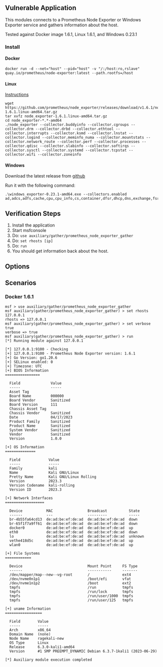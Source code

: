## Vulnerable Application

This modules connects to a Prometheus Node Exporter or Windows Exporter service
and gathers information about the host.

Tested against Docker image 1.6.1, Linux 1.6.1, and Windows 0.23.1

### Install

#### Docker

`docker run -d --net="host" --pid="host" -v "/:/host:ro,rslave" quay.io/prometheus/node-exporter:latest --path.rootfs=/host`

#### Linux

[Instructions](https://prometheus.io/docs/guides/node-exporter/#installing-and-running-the-node-exporter)

```
wget https://github.com/prometheus/node_exporter/releases/download/v1.6.1/node_exporter-1.6.1.linux-amd64.tar.gz
tar xvfz node_exporter-1.6.1.linux-amd64.tar.gz
cd node_exporter-*.*-amd64
./node_exporter --collector.buddyinfo --collector.cgroups --collector.drm --collector.drbd --collector.ethtool --collector.interrupts --collector.ksmd --collector.lnstat --collector.logind --collector.meminfo_numa --collector.mountstats --collector.network_route --collector.perf --collector.processes --collector.qdisc --collector.slabinfo --collector.softirqs --collector.sysctl --collector.systemd --collector.tcpstat --collector.wifi --collector.zoneinfo
```

#### Windows

Download the latest release from [github](https://github.com/prometheus-community/windows_exporter/releases)

Run it with the following command:
```
.\windows_exporter-0.23.1-amd64.exe --collectors.enabled ad,adcs,adfs,cache,cpu,cpu_info,cs,container,dfsr,dhcp,dns,exchange,fsrmquota,hyperv,iis,logical_disk,logon,memory,mscluster_cluster,mscluster_network,mscluster_node,mscluster_resource,mscluster_resourcegroup,msmq,mssql,netframework_clrexceptions,netframework_clrinterop,netframework_clrjit,netframework_clrloading,netframework_clrlocksandthreads,netframework_clrmemory,netframework_clrremoting,netframework_clrsecurity,net,os,process,remote_fx,scheduled_task,service,smtp,system,tcp,teradici_pcoip,time,thermalzone,terminal_services,textfile,vmware_blast,vmware
```

## Verification Steps

1. Install the application
1. Start msfconsole
1. Do: `use auxiliary/gather/prometheus_node_exporter_gather`
1. Do: `set rhosts [ip]`
1. Do: `run`
1. You should get information back about the host.

## Options

## Scenarios

### Docker 1.6.1

```
msf > use auxiliary/gather/prometheus_node_exporter_gather 
msf auxiliary(gather/prometheus_node_exporter_gather) > set rhosts 127.0.0.1
rhosts => 127.0.0.1
msf auxiliary(gather/prometheus_node_exporter_gather) > set verbose true
verbose => true
msf auxiliary(gather/prometheus_node_exporter_gather) > run
[*] Running module against 127.0.0.1

[*] 127.0.0.1:9100 - Checking 
[+] 127.0.0.1:9100 - Prometheus Node Exporter version: 1.6.1
[+] Go Version: go1.20.6
[+] SELinux enabled: 0
[+] Timezone: UTC
[+] BIOS Information
================

  Field              Value
  -----              -----
  Asset Tag
  Board Name         000000
  Board Vendor       Sanitized
  Board Version      111
  Chassis Asset Tag
  Chassis Vendor     Sanitized
  Date               04/17/2023
  Product Family     Sanitized
  Product Name       Sanitized
  System Vendor      Sanitized
  Vendor             Sanitized
  Version            1.0.0

[+] OS Information
==============

  Field             Value
  -----             -----
  Family            kali
  Name              Kali GNU/Linux
  Pretty Name       Kali GNU/Linux Rolling
  Version           2023.3
  Version Codename  kali-rolling
  Version ID        2023.3

[+] Network Interfaces
==================

  Device           MAC                Broadcast          State
  ------           ---                ---------          -----
  br-4b55fa64cd13  de:ad:be:ef:de:ad  de:ad:be:ef:de:ad  down
  br-65f1f7a9ff61  de:ad:be:ef:de:ad  de:ad:be:ef:de:ad  down
  docker0          de:ad:be:ef:de:ad  de:ad:be:ef:de:ad  up
  eth0             de:ad:be:ef:de:ad  de:ad:be:ef:de:ad  down
  lo               de:ad:be:ef:de:ad  de:ad:be:ef:de:ad  unknown
  vethe418d5c      de:ad:be:ef:de:ad  de:ad:be:ef:de:ad  up
  wlan0            de:ad:be:ef:de:ad  de:ad:be:ef:de:ad  up

[+] File Systems
============

  Device                              Mount Point     FS Type
  ------                              -----------     -------
  /dev/mapper/map--new--vg-root       /               ext4
  /dev/nvme0n1p1                      /boot/efi       vfat
  /dev/nvme1n1p2                      /boot           ext2
  tmpfs                               /run            tmpfs
  tmpfs                               /run/lock       tmpfs
  tmpfs                               /run/user/1000  tmpfs
  tmpfs                               /run/user/125   tmpfs

[+] uname Information
=================

  Field        Value
  -----        -----
  Arch         x86_64
  Domain Name  (none)
  Node Name    ragekali-new
  OS Type      Linux
  Release      6.3.0-kali1-amd64
  Version      #1 SMP PREEMPT_DYNAMIC Debian 6.3.7-1kali1 (2023-06-29)

[*] Auxiliary module execution completed
```
